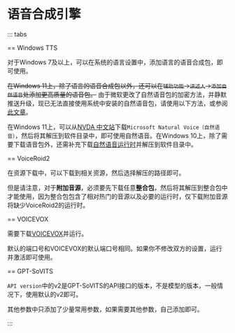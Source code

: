 # 语音合成引擎

::: tabs

== Windows TTS

对于Windows 7及以上，可以在系统的语言设置中，添加语言的语音合成包，即可使用。

~~在Windows 11上，除了语言的语音合成包以外，还可以在`辅助功能`->`讲述人`->`添加自然语音`处添加更高质量的语音包。~~ 由于微软更改了自然语音包的加密方法，并静默推送升级，现已无法直接使用系统中安装的自然语音包，请使用以下方法，或参阅[此文章](https://www.bilibili.com/read/cv42198812/)。

在Windows 11上，可以从[NVDA 中文站](https://www.nvdacn.com/index.php/tts.html)下载`Microsoft Natural Voice（自然语音）`，然后将其解压到软件目录中，即可使用自然语音。在Windows 10上，除了需要下载语音包外，还需补充下载[自然语音运行时](https://lunatranslator.org/Resource/microsoft.cognitiveservices.speech)并解压到软件目录中。

== VoiceRoid2

在资源下载中，可以下载到相关资源，然后选择解压的路径即可。

但是请注意，对于**附加音源**，必须要先下载任意**整合包**，然后将其解压到整合包中才能使用，因为整合包包含了相对热门的音源以及必要的运行时，仅下载附加音源将缺少VoiceRoid2的运行时。

== VOICEVOX

需要下载[VOICEVOX](https://github.com/VOICEVOX/voicevox/releases)并运行。

默认的端口号和VOICEVOX的默认端口号相同。如果你不修改双方的设置，运行并激活即可使用。

== GPT-SoVITS

`API version`中的v2是GPT-SoVITS的API接口的版本，不是模型的版本，一般情况下，使用默认的v2即可。

其他参数中只添加了少量常用参数，如果需要其他参数，自己添加即可。

:::